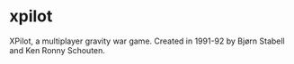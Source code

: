 # xpilot
XPilot, a multiplayer gravity war game. Created in 1991-92 by Bjørn Stabell and Ken Ronny Schouten.
